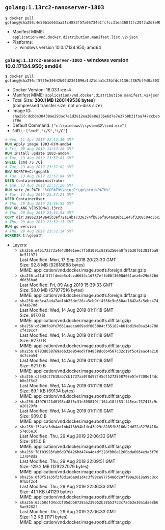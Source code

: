 ## `golang:1.13rc2-nanoserver-1803`

```console
$ docker pull golang@sha256:4e50b1d663aa3fc4883f57a06734e1fcfcc31ea368f2fc20f2a2d8e98f196fed
```

-	Manifest MIME: `application/vnd.docker.distribution.manifest.list.v2+json`
-	Platforms:
	-	windows version 10.0.17134.950; amd64

### `golang:1.13rc2-nanoserver-1803` - windows version 10.0.17134.950; amd64

```console
$ docker pull golang@sha256:f57f5e30642b02d2361096a1d21daa1c25bfdc3136c2367bf940a303f3cd3a49
```

-	Docker Version: 18.03.1-ee-4
-	Manifest MIME: `application/vnd.docker.distribution.manifest.v2+json`
-	Total Size: **280.1 MB (280149536 bytes)**  
	(compressed transfer size, not on-disk size)
-	Image ID: `sha256:dcb0a30438ae293ac7e1d3812ea28e8e256e6d7e7e37b8b31faa747ccbeb7f9e`
-	Default Command: `["c:\\windows\\system32\\cmd.exe"]`
-	`SHELL`: `["cmd","\/S","\/C"]`

```dockerfile
# Wed, 11 Apr 2018 22:12:30 GMT
RUN Apply image 1803-RTM-amd64
# Fri, 09 Aug 2019 14:57:28 GMT
RUN Install update 1803-amd64
# Tue, 13 Aug 2019 23:57:01 GMT
SHELL [cmd /S /C]
# Tue, 13 Aug 2019 23:57:02 GMT
ENV GOPATH=C:\gopath
# Tue, 13 Aug 2019 23:57:04 GMT
USER ContainerAdministrator
# Tue, 13 Aug 2019 23:57:20 GMT
RUN setx /m PATH "%GOPATH%\bin;C:\go\bin;%PATH%"
# Tue, 13 Aug 2019 23:57:21 GMT
USER ContainerUser
# Thu, 29 Aug 2019 21:46:55 GMT
ENV GOLANG_VERSION=1.13rc2
# Thu, 29 Aug 2019 21:51:53 GMT
COPY dir:3a8623148a45b3ef72a14ba7336374fb856fa64a828b11e45f3208504c35c3c8 in C:\go 
# Thu, 29 Aug 2019 21:52:13 GMT
RUN go version
# Thu, 29 Aug 2019 21:52:14 GMT
WORKDIR C:\gopath
```

-	Layers:
	-	`sha256:e46172273a4e4384e1eec7fb01091c828a256ea0f87b30f61381fba9bc511371`  
		Last Modified: Mon, 17 Sep 2018 20:23:30 GMT  
		Size: 92.8 MB (92818888 bytes)  
		MIME: application/vnd.docker.image.rootfs.foreign.diff.tar.gzip
	-	`sha256:a41df37ffdede5c4ccd6634c1d787effb06f3600d661aea6e29d326dd6d36bad`  
		Last Modified: Fri, 09 Aug 2019 15:39:33 GMT  
		Size: 58.0 MB (57977516 bytes)  
		MIME: application/vnd.docker.image.rootfs.foreign.diff.tar.gzip
	-	`sha256:dd3ca2ada7ad1bb25def26ca5cb9ff4556c5c668ad1642a5c5ebc474e74a670d`  
		Last Modified: Wed, 14 Aug 2019 01:11:18 GMT  
		Size: 917.0 B  
		MIME: application/vnd.docker.image.rootfs.diff.tar.gzip
	-	`sha256:c6200fb9fe7661aaeca009adf883084cf351824b61bd19e0aa24e798cf439cc7`  
		Last Modified: Wed, 14 Aug 2019 01:11:18 GMT  
		Size: 927.0 B  
		MIME: application/vnd.docker.image.rootfs.diff.tar.gzip
	-	`sha256:6783d058769a6632e954ed7f04858dc6b4567c32c19f5c42eac4a2104c7cea54`  
		Last Modified: Wed, 14 Aug 2019 01:11:18 GMT  
		Size: 921.0 B  
		MIME: application/vnd.docker.image.rootfs.diff.tar.gzip
	-	`sha256:c3543c27618ab7cb1737aa0f8d97f45df5272858798e5fe7300e14dcb8e2f5c2`  
		Last Modified: Wed, 14 Aug 2019 01:11:18 GMT  
		Size: 69.1 KB (69134 bytes)  
		MIME: application/vnd.docker.image.rootfs.diff.tar.gzip
	-	`sha256:43976f23d0193c48f5c31e308819ff164a18ff83ff45eac737413c9ca20129fa`  
		Last Modified: Wed, 14 Aug 2019 01:11:16 GMT  
		Size: 939.0 B  
		MIME: application/vnd.docker.image.rootfs.diff.tar.gzip
	-	`sha256:f32afa5db4ad1bb413b94b1dc43e29c8285fb3166a2dd72a3276416a57e65e16`  
		Last Modified: Thu, 29 Aug 2019 22:06:33 GMT  
		Size: 915.0 B  
		MIME: application/vnd.docker.image.rootfs.diff.tar.gzip
	-	`sha256:78f03993fab6d976426bd474a4d4df228fbb8a1260bda6064e9a3f70137048da`  
		Last Modified: Thu, 29 Aug 2019 22:09:51 GMT  
		Size: 129.2 MB (129237079 bytes)  
		MIME: application/vnd.docker.image.rootfs.diff.tar.gzip
	-	`sha256:6f0f51a35f2f0d1a6a0d1d4c3f99ce9775486d20ff99a2618a99c8cc9fbbf2c4`  
		Last Modified: Thu, 29 Aug 2019 22:06:33 GMT  
		Size: 41.1 KB (41129 bytes)  
		MIME: application/vnd.docker.image.rootfs.diff.tar.gzip
	-	`sha256:63c50dfd4ccbf05dbb8728aa239052b38b53733c7adb3e30a1dae8b65ae5282f`  
		Last Modified: Thu, 29 Aug 2019 22:06:33 GMT  
		Size: 1.2 KB (1171 bytes)  
		MIME: application/vnd.docker.image.rootfs.diff.tar.gzip
